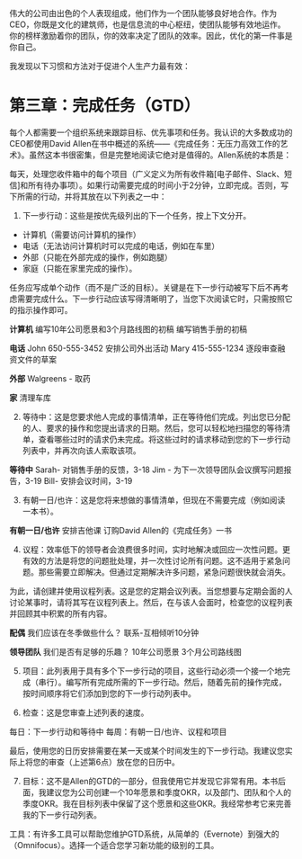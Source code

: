 伟大的公司由出色的个人表现组成，他们作为一个团队能够良好地合作。作为CEO，你既是文化的建筑师，也是信息流的中心枢纽，使团队能够有效地运作。你的榜样激励着你的团队，你的效率决定了团队的效率。因此，优化的第一件事是你自己。

我发现以下习惯和方法对于促进个人生产力最有效：


# 第三章：完成任务（GTD）

每个人都需要一个组织系统来跟踪目标、优先事项和任务。我认识的大多数成功的CEO都使用David Allen在书中概述的系统——《完成任务：无压力高效工作的艺术》。虽然这本书很密集，但是完整地阅读它绝对是值得的。Allen系统的本质是：

每天，处理您收件箱中的每个项目（广义定义为所有收件箱[电子邮件、Slack、短信]和所有待办事项）。如果行动需要完成的时间小于2分钟，立即完成。否则，写下所需的行动，并将其放在以下列表之一中：

1. 下一步行动：这些是按优先级列出的下一个任务，按上下文分开。
* 计算机（需要访问计算机的操作）
* 电话（无法访问计算机时可以完成的电话，例如在车里）
* 外部（只能在外部完成的操作，例如跑腿）
* 家庭（只能在家里完成的操作）。

任务应写成单个动作（而不是广泛的目标）。关键是在下一步行动被写下后不再考虑需要完成什么。下一步行动应该写得清晰明了，当您下次阅读它时，只需按照它的指示操作即可。

**计算机**
编写10年公司愿景和3个月路线图的初稿
编写销售手册的初稿

**电话**
John 650-555-3452 安排公司外出活动
Mary 415-555-1234 逐段审查融资文件的草案

**外部**
Walgreens - 取药

**家**
清理车库

2. 等待中：这是您要求他人完成的事情清单，正在等待他们完成。列出您已分配的人、要求的操作和您提出请求的日期。然后，您可以轻松地扫描您的等待清单，查看哪些过时的请求仍未完成。将这些过时的请求移动到您的下一步行动列表中，并再次向该人索取该项。

**等待中**
Sarah- 对销售手册的反馈，3-18
Jim - 为下一次领导团队会议撰写问题报告，3-19
Bill- 安排会议时间，3-19

3. 有朝一日/也许：这是您将来想做的事情清单，但现在不需要完成（例如阅读一本书）。

**有朝一日/也许**
安排吉他课
订购David Allen的《完成任务》一书

4. 议程：效率低下的领导者会浪费很多时间，实时地解决或回应一次性问题。更有效的方法是将您的问题批处理，并一次性讨论所有问题。这不适用于紧急问题。那些需要立即解决。但通过定期解决许多问题，紧急问题很快就会消失。

为此，请创建并使用议程列表。这是您的定期会议列表。当您想要与定期会面的人讨论某事时，请将其写在议程列表上。然后，在与该人会面时，检查您的议程列表并回顾其中积累的所有内容。

**配偶**
我们应该在冬季做些什么？
联系-互相倾听10分钟

**领导团队**
我们是否有足够的乐趣？
10年公司愿景
3个月公司路线图

5. 项目：此列表用于具有多个下一步行动的项目，这些行动必须一个接一个地完成（串行）。编写所有完成所需的下一步行动。然后，随着先前的操作完成，按时间顺序将它们添加到您的下一步行动列表中。

6. 检查：这是您审查上述列表的速度。

每日：下一步行动和等待中
每周：有朝一日/也许、议程和项目

最后，使用您的日历安排需要在某一天或某个时间发生的下一步行动。我建议您实际上将您的审查（上述第6点）放在您的日历中。

7. 目标：这不是Allen的GTD的一部分，但我使用它并发现它非常有用。本书后面，我建议您为公司创建一个10年愿景和季度OKR，以及部门、团队和个人的季度OKR。我在目标列表中保留了这个愿景和这些OKR。我经常参考它来完善我的下一步行动列表。

工具：有许多工具可以帮助您维护GTD系统，从简单的（Evernote）到强大的（Omnifocus）。选择一个适合您学习新功能的级别的工具。
